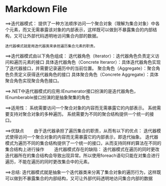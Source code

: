 ﻿# Markdown File

==>迭代器模式：
	提供了一种方法顺序访问一个聚合对象（理解为集合对象）中各个元素，而又无需暴露该对象的内部表示，这样既可以做到不暴露集合的内部结构，又可让外部代码透明地访问集合内部的数据。

	迭代器模式就是用迭代器类来承担遍历集合元素的职责。

==>迭代器模式由以下角色组成：
	迭代器角色（Iterator）：迭代器角色负责定义访问和遍历元素的接口
	具体迭代器角色（Concrete Iteraror）：具体迭代器角色实现了迭代器接口，并需要记录遍历中的当前位置。
	聚合角色（Aggregate）：聚合角色负责定义获得迭代器角色的接口
	具体聚合角色（Concrete Aggregate）：具体聚合角色实现聚合角色接口。


==>.NET中迭代器模式的应用:IEnumerator接口扮演的是迭代器角色，IEnumberable接口扮演的是抽象聚集的角色

==>适用性：
	系统需要访问一个聚合对象的内容而无需暴露它的内部表示。
	系统需要支持对聚合对象的多种遍历。
	系统需要为不同的聚合结构提供一个统一的接口。

==>优缺点
　　由于迭代器承担了遍历集合的职责，从而有以下的优点：
		迭代器模式使得访问一个聚合对象的内容而无需暴露它的内部表示，即迭代抽象。
		迭代器模式为遍历不同的集合结构提供了一个统一的接口，从而支持同样的算法在不同的集合结构上进行操作
　　迭代器模式存在的缺陷：
		迭代器模式在遍历的同时更改迭代器所在的集合结构会导致出现异常。所以使用foreach语句只能在对集合进行遍历，不能在遍历的同时更改集合中的元素。


==>总结:
	迭代器模式就是抽象一个迭代器类来分离了集合对象的遍历行为，这样既可以做到不暴露集合的内部结构，又可让外部代码透明地访问集合内部的数据